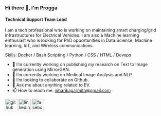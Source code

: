 ### Hi there 👋, I'm Progga
#### Technical Support Team Lead
I am a tech professional who is working on maintaining smart charging/grid infrastructures for Electrical Vehicles. I am also a Machine learning enthusiast who is looking for PhD opportunities in Data Science, Machine learning, IoT, and Wireless communications.

Skills: Docker / Bash Scripting / Python / CSS / HTML / Devops

- 🔭 I’m currently working on publishing my research on Text to Image generation using MirrorGAN. 
- 🌱 I’m currently working on Medical Image Analysis and NLP
- 👯 I’m looking to collaborate on Github. 
- 💬 Ask me about anything related to EV. 
- 📫 How to reach me: niharikaparmita@gmail.com 


[<img src='https://cdn.jsdelivr.net/npm/simple-icons@3.0.1/icons/github.svg' alt='github' height='40'>](https://github.com/https://github.com/Proggaroy22)  [<img src='https://cdn.jsdelivr.net/npm/simple-icons@3.0.1/icons/linkedin.svg' alt='linkedin' height='40'>](https://www.linkedin.com/in/https://www.linkedin.com/in/progga-parmita-roy-b25564192//)  [<img src='https://cdn.jsdelivr.net/npm/simple-icons@3.0.1/icons/facebook.svg' alt='facebook' height='40'>](https://www.facebook.com/https://www.facebook.com/media/set/?set=a.157052151090354&type=3)  

